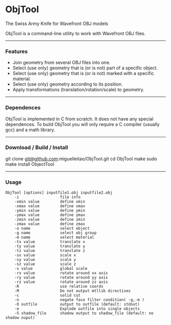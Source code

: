 # ObjTool
The Swiss Army Knife for Wavefront OBJ models

ObjTool is a command-line utility to work with Wavefront OBJ files.

_________
### Features
* Join geometry from several OBJ files into one.
* Select (use only) geometry that is (or is not) part of a specific object.
* Select (use only) geometry that is (or is not) marked with a specific material.
* Select (use only) geometry according to its position.
* Apply transformations (translation/rotation/scale) to geometry.

_________
### Dependences
ObjTool is implemented in C from scratch. It does not have any special dependences.
To build ObjTool you will only require a C compiler (usually gcc) and a math library.

_________
### Download / Build / Install
git clone git@github.com:miguelleitao/ObjTool.git
cd ObjTool
make
sudo make install
ObjectTool

_________
### Usage
```
ObjTool [options] inputfile1.obj inputfile2.obj
    -i                  file info
    -xmin value         define xmin
    -xmax value         define xmax
    -ymin value         define ymin
    -ymax value         define ymax
    -zmin value         define zmin
    -zmax value         define zmax
    -o name             select object
    -g name 	        select obj group
    -m name	            select material
    -tx value	        translate x
    -ty value	        translate y
    -tz value	        translate z
    -sx value	        scale x
    -sy value	        scale y
    -sz value	        scale z
    -s value	        global scale
    -rx value	        rotate around xx axis
    -ry value	        rotate around yy axis
    -rz value	        rotate around zz axis
    -R                  use relative coords    
    -M		            Do not output mtllib directives
    -c                  solid cut
    -n		            negate face filter condition( -g,-m )
    -O outfile          output to outfile (default: stdout)
    -e		            Explode outfile into single objects
    -S shadow_file      shadow output to shadow_file (default: no shadow ouput)
```
